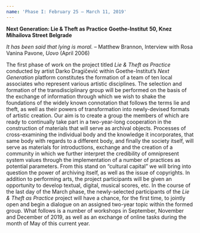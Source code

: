 ```yaml
---
name: 'Phase I: February 25 – March 11, 2019'
---
```

**Next Generation: Lie & Theft as Practice** **Goethe-Institut** **50, Knez Mihailova Street** **Belgrade** 

_It has been said that lying is moral._ – Matthew Brannon, Interview with Rosa Vanina Pavone, _Uovo_ (April 2006) 

The first phase of work on the project titled _Lie & Theft as Practice_ conducted by artist Darko Dragičević within Goethe-Institut’s _Next Generation_ platform constitutes the formation of a team of ten local associates who represent various artistic disciplines. The selection and formation of the transdisciplinary group will be performed on the basis of the exchange of information through which we wish to shake the foundations of the widely known connotation that follows the terms lie and theft, as well as their powers of transformation into newly-devised formats of artistic creation. Our aim is to create a group the members of which are ready to continually take part in a two-year-long cooperation in the construction of materials that will serve as archival objects. Processes of cross-examining the individual body and the knowledge it incorporates, that same body with regards to a different body, and finally the society itself, will serve as materials for introductions, exchange and the creation of a community in which we further interpret the credibility of omnipresent system values through the implementation of a number of practices as potential parameters. From this stand on “cultural capital” we will bring into question the power of archiving itself, as well as the issue of copyrights. In addition to performing arts, the project participants will be given an opportunity to develop textual, digital, musical scores, etc. In the course of the last day of the March phase, the newly-selected participants of the _Lie & Theft as Practice_ project will have a chance, for the first time, to jointly open and begin a dialogue on an assigned two-year topic within the formed group. What follows is a number of workshops in September, November and December of 2019, as well as an exchange of online tasks during the month of May of this current year.
